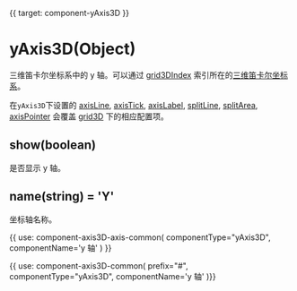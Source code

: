 {{ target: component-yAxis3D }}

# yAxis3D(Object)

三维笛卡尔坐标系中的 y 轴。可以通过 [grid3DIndex](~yAxis3D.grid3DIndex) 索引所在的[三维笛卡尔坐标系](~grid3D)。

在`yAxis3D`下设置的 [axisLine](~yAxis3D.axisLine), [axisTick](~yAxis3D.axisTick), [axisLabel](~yAxis3D.axisLabel), [splitLine](~yAxis3D.splitLine), [splitArea](~yAxis3D.splitArea), [axisPointer](~yAxis3D.axisPointer) 会覆盖 [grid3D](~grid3D) 下的相应配置项。

## show(boolean)

是否显示 y 轴。

## name(string) = 'Y'

坐标轴名称。

{{ use: component-axis3D-axis-common(
    componentType="yAxis3D",
    componentName='y 轴'
) }}

{{ use: component-axis3D-common(
    prefix="#",
    componentType="yAxis3D",
    componentName='y 轴'
)}}